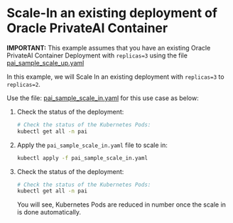 # Scale-In an existing deployment of Oracle PrivateAI Container

**IMPORTANT:** This example assumes that you have an existing Oracle PrivateAI Container Deployment with `replicas=3` using the file [pai_sample_scale_up.yaml](./pai_sample_scale_up.yaml)

In this example, we will Scale In an existing deployment with `replicas=3` to `replicas=2`.

Use the file: [pai_sample_scale_in.yaml](./pai_sample_scale_in.yaml) for this use case as below:

1. Check the status of the deployment:
    ```sh
    # Check the status of the Kubernetes Pods:
    kubectl get all -n pai
    ```
2. Apply the `pai_sample_scale_in.yaml` file to scale in:
    ```sh
    kubectl apply -f pai_sample_scale_in.yaml
    ```
3. Check the status of the deployment:
    ```sh
    # Check the status of the Kubernetes Pods:
    kubectl get all -n pai
    ```

    You will see, Kubernetes Pods are reduced in number once the scale in is done automatically.
  